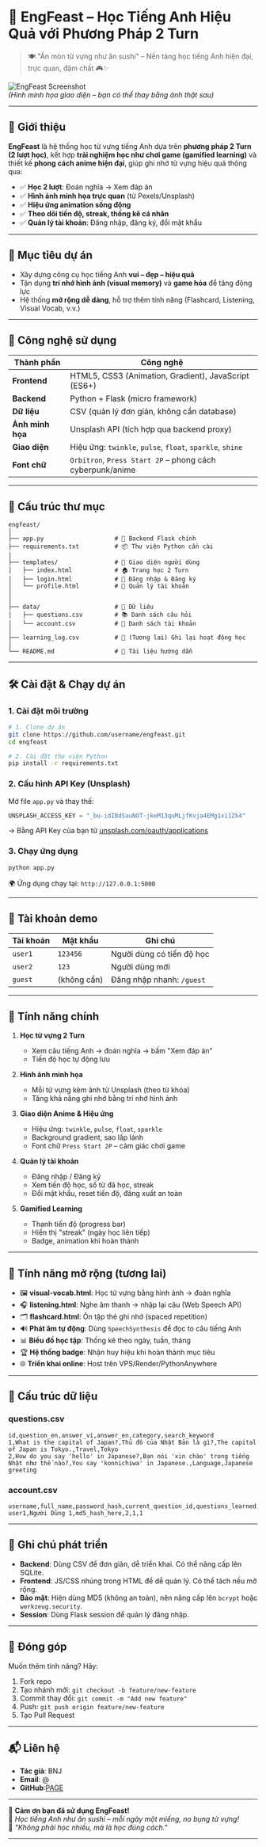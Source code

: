 # 🎯 EngFeast – Học Tiếng Anh Hiệu Quả với Phương Pháp 2 Turn

> 🍽️ "Ăn mòn từ vựng như ăn sushi" – Nền tảng học tiếng Anh hiện đại, trực quan, đậm chất 🎮✨

![EngFeast Screenshot](https://via.placeholder.com/800x500/1a1a2e/39c5ff?text=EngFeast+Anime+Learning)  
*(Hình minh họa giao diện – bạn có thể thay bằng ảnh thật sau)*

---

## 📌 Giới thiệu

**EngFeast** là hệ thống học từ vựng tiếng Anh dựa trên **phương pháp 2 Turn (2 lượt học)**, kết hợp **trải nghiệm học như chơi game (gamified learning)** và thiết kế **phong cách anime hiện đại**, giúp ghi nhớ từ vựng hiệu quả thông qua:

- ✅ **Học 2 lượt**: Đoán nghĩa → Xem đáp án  
- ✅ **Hình ảnh minh họa trực quan** (từ Pexels/Unsplash)  
- ✅ **Hiệu ứng animation sống động**  
- ✅ **Theo dõi tiến độ, streak, thống kê cá nhân**  
- ✅ **Quản lý tài khoản**: Đăng nhập, đăng ký, đổi mật khẩu  

---

## 🚀 Mục tiêu dự án

- Xây dựng công cụ học tiếng Anh **vui – đẹp – hiệu quả**  
- Tận dụng **trí nhớ hình ảnh (visual memory)** và **game hóa** để tăng động lực  
- Hệ thống **mở rộng dễ dàng**, hỗ trợ thêm tính năng (Flashcard, Listening, Visual Vocab, v.v.)  

---

## 🔧 Công nghệ sử dụng

| Thành phần      | Công nghệ                                      |
|----------------|-----------------------------------------------|
| **Frontend**   | HTML5, CSS3 (Animation, Gradient), JavaScript (ES6+) |
| **Backend**    | Python + Flask (micro framework)              |
| **Dữ liệu**    | CSV (quản lý đơn giản, không cần database)    |
| **Ảnh minh họa** | Unsplash API (tích hợp qua backend proxy)    |
| **Giao diện**  | Hiệu ứng: `twinkle`, `pulse`, `float`, `sparkle`, `shine` |
| **Font chữ**   | `Orbitron`, `Press Start 2P` – phong cách cyberpunk/anime |

---

## 📁 Cấu trúc thư mục

```
engfeast/
│
├── app.py                    # 🔹 Backend Flask chính
├── requirements.txt          # 📦 Thư viện Python cần cài
│
├── templates/                # 📁 Giao diện người dùng
│   ├── index.html            # 🏠 Trang học 2 Turn
│   ├── login.html            # 🔐 Đăng nhập & Đăng ký
│   └── profile.html          # 👤 Quản lý tài khoản
│
│
├── data/                     # 📁 Dữ liệu
│   ├── questions.csv         # 📚 Danh sách câu hỏi
│   └── account.csv           # 👥 Danh sách tài khoản
│
├── learning_log.csv          # 📝 (Tương lai) Ghi lại hoạt động học
│
└── README.md                 # 📖 Tài liệu hướng dẫn
```

---

## 🛠️ Cài đặt & Chạy dự án

### 1. Cài đặt môi trường

```bash
# 1. Clone dự án
git clone https://github.com/username/engfeast.git
cd engfeast

# 2. Cài đặt thư viện Python
pip install -r requirements.txt
```

### 2. Cấu hình API Key (Unsplash)
Mở file `app.py` và thay thế:

```python
UNSPLASH_ACCESS_KEY = "_bu-idIBdSauNOT-jkeM13quMLjfKvja4EMg1xi1Zk4"
```
→ Bằng API Key của bạn từ [unsplash.com/oauth/applications](https://unsplash.com/oauth/applications)

### 3. Chạy ứng dụng

```bash
python app.py
```

🌍 Ứng dụng chạy tại: `http://127.0.0.1:5000`

---

## 🔐 Tài khoản demo

| Tài khoản | Mật khẩu | Ghi chú                      |
|-----------|----------|------------------------------|
| `user1`   | `123456` | Người dùng có tiến độ học    |
| `user2`   | `123`    | Người dùng mới               |
| `guest`   | (không cần) | Đăng nhập nhanh: `/guest` |

---

## 🌟 Tính năng chính

1. **Học từ vựng 2 Turn**  
   - Xem câu tiếng Anh → đoán nghĩa → bấm "Xem đáp án"  
   - Tiến độ học tự động lưu  

2. **Hình ảnh minh họa**  
   - Mỗi từ vựng kèm ảnh từ Unsplash (theo từ khóa)  
   - Tăng khả năng ghi nhớ bằng trí nhớ hình ảnh  

3. **Giao diện Anime & Hiệu ứng**  
   - Hiệu ứng: `twinkle`, `pulse`, `float`, `sparkle`  
   - Background gradient, sao lấp lánh  
   - Font chữ `Press Start 2P` – cảm giác chơi game  

4. **Quản lý tài khoản**  
   - Đăng nhập / Đăng ký  
   - Xem tiến độ học, số từ đã học, streak  
   - Đổi mật khẩu, reset tiến độ, đăng xuất an toàn  

5. **Gamified Learning**  
   - Thanh tiến độ (progress bar)  
   - Hiển thị "streak" (ngày học liên tiếp)  
   - Badge, animation khi hoàn thành  

---

## 🔮 Tính năng mở rộng (tương lai)

- 🖼️ **visual-vocab.html**: Học từ vựng bằng hình ảnh → đoán nghĩa  
- 🎧 **listening.html**: Nghe âm thanh → nhập lại câu (Web Speech API)  
- 🗂️ **flashcard.html**: Ôn tập thẻ ghi nhớ (spaced repetition)  
- 🔊 **Phát âm tự động**: Dùng `SpeechSynthesis` để đọc to câu tiếng Anh  
- 📊 **Biểu đồ học tập**: Thống kê theo ngày, tuần, tháng  
- 🏆 **Hệ thống badge**: Nhận huy hiệu khi hoàn thành mục tiêu  
- 🌐 **Triển khai online**: Host trên VPS/Render/PythonAnywhere  

---

## 📄 Cấu trúc dữ liệu

### questions.csv
```csv
id,question_en,answer_vi,answer_en,category,search_keyword
1,What is the capital of Japan?,Thủ đô của Nhật Bản là gì?,The capital of Japan is Tokyo.,Travel,Tokyo
2,How do you say 'hello' in Japanese?,Bạn nói 'xin chào' trong tiếng Nhật như thế nào?,You say 'konnichiwa' in Japanese.,Language,Japanese greeting
```

### account.csv
```csv
username,full_name,password_hash,current_question_id,questions_learned,active
user1,Người Dùng 1,md5_hash_here,2,1,1
```

---

## 📝 Ghi chú phát triển

- **Backend**: Dùng CSV để đơn giản, dễ triển khai. Có thể nâng cấp lên SQLite.  
- **Frontend**: JS/CSS nhúng trong HTML để dễ quản lý. Có thể tách nếu mở rộng.  
- **Bảo mật**: Hiện dùng MD5 (không an toàn), nên nâng cấp lên `bcrypt` hoặc `werkzeug.security`.  
- **Session**: Dùng Flask session để quản lý đăng nhập.  

---

## 🤝 Đóng góp

Muốn thêm tính năng? Hãy:  
1. Fork repo  
2. Tạo nhánh mới: `git checkout -b feature/new-feature`  
3. Commit thay đổi: `git commit -m "Add new feature"`  
4. Push: `git push origin feature/new-feature`  
5. Tạo Pull Request  

---

## 📬 Liên hệ

- **Tác giả**: BNJ  
- **Email**: @  
- **GitHub**:[PAGE](https://tienthien196.github.io/ecosys.portfolioBNJ/)

---

🎉 **Cảm ơn bạn đã sử dụng EngFeast!**  
🍣 *Học tiếng Anh như ăn sushi – mỗi ngày một miếng, no bụng từ vựng!*  
💬 *"Không phải học nhiều, mà là học đúng cách."*

---

